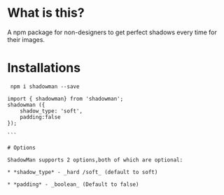  # What is this?
  A npm package for non-designers to get perfect shadows every time for their images.

  # Installations
   ` npm i shadowman --save`
  
  ````
  import { shadowman} from 'shadowman';
  shadowman ({
      shadow_type: 'soft',
      padding:false
  });

  ```

 # Options

  ShadowMan supports 2 options,both of which are optional:

  * *shadow_type* - _hard /soft_ (default to soft)

  * *padding* - _boolean_ (Default to false)
